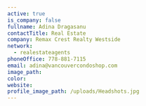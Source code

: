 ```yaml
---
active: true
is_company: false
fullname: Adina Dragasanu
contactTitle: Real Estate
company: Remax Crest Realty Westside
network:
  - realestateagents
phoneOffice: 778-881-7115
email: adina@vancouvercondoshop.com
image_path:
color:
website:
profile_image_path: /uploads/Headshots.jpg
---
```


